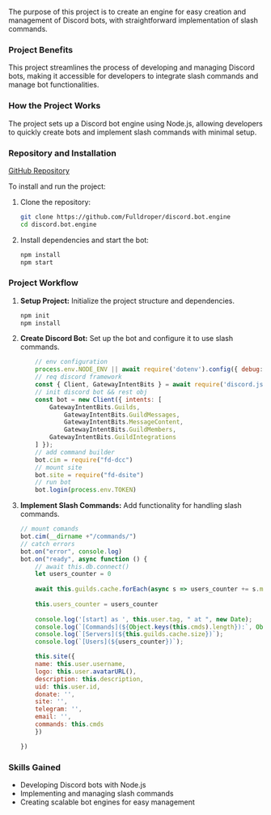 The purpose of this project is to create an engine for easy creation and management of Discord bots, with straightforward implementation of slash commands.

### Project Benefits
This project streamlines the process of developing and managing Discord bots, making it accessible for developers to integrate slash commands and manage bot functionalities.

### How the Project Works
The project sets up a Discord bot engine using Node.js, allowing developers to quickly create bots and implement slash commands with minimal setup.

### Repository and Installation
[GitHub Repository](https://github.com/Fulldroper/discord.bot.engine)

To install and run the project:

1. Clone the repository:
    ```bash
    git clone https://github.com/Fulldroper/discord.bot.engine
    cd discord.bot.engine
    ```

2. Install dependencies and start the bot:
    ```bash
    npm install
    npm start
    ```

### Project Workflow
1. **Setup Project:** Initialize the project structure and dependencies.
    ```bash
    npm init
    npm install
    ```

2. **Create Discord Bot:** Set up the bot and configure it to use slash commands.
    ```javascript
        // env configuration
        process.env.NODE_ENV || await require('dotenv').config({ debug: false })
        // req discord framework
        const { Client, GatewayIntentBits } = await require('discord.js');  
        // init discord bot && rest obj
        const bot = new Client({ intents: [
            GatewayIntentBits.Guilds,
                GatewayIntentBits.GuildMessages,
                GatewayIntentBits.MessageContent,
                GatewayIntentBits.GuildMembers,
            GatewayIntentBits.GuildIntegrations
        ] });
        // add command builder
        bot.cim = require("fd-dcc")
        // mount site
        bot.site = require("fd-dsite")
        // run bot
        bot.login(process.env.TOKEN)
    ```

3. **Implement Slash Commands:** Add functionality for handling slash commands.
    ```javascript
    // mount comands
    bot.cim(__dirname +"/commands/")
    // catch errors
    bot.on("error", console.log)
    bot.on("ready", async function () {
        // await this.db.connect()
        let users_counter = 0
        
        await this.guilds.cache.forEach(async s => users_counter += s.memberCount )
        
        this.users_counter = users_counter
        
        console.log('[start] as ', this.user.tag, " at ", new Date);
        console.log(`[Commands](${Object.keys(this.cmds).length}):`, Object.keys(this.cmds));
        console.log(`[Servers](${this.guilds.cache.size})`);
        console.log(`[Users](${users_counter})`);
    
        this.site({
        name: this.user.username,
        logo: this.user.avatarURL(),
        description: this.description,
        uid: this.user.id,
        donate: '',
        site: '',
        telegram: '',
        email: '',
        commands: this.cmds
        })
    
    })
    ```

### Skills Gained
- Developing Discord bots with Node.js
- Implementing and managing slash commands
- Creating scalable bot engines for easy management
